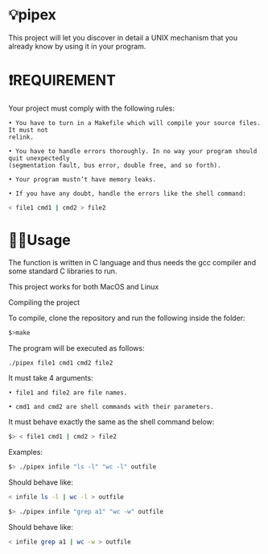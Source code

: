 # 💡pipex
This project will let you discover in detail a UNIX mechanism that you already know
by using it in your program.


# ❗️REQUIREMENT 

Your project must comply with the following rules:

    • You have to turn in a Makefile which will compile your source files. It must not
    relink.
    
    • You have to handle errors thoroughly. In no way your program should quit unexpectedly 
    (segmentation fault, bus error, double free, and so forth).
    
    • Your program mustn’t have memory leaks.
    
    • If you have any doubt, handle the errors like the shell command:
```bash
< file1 cmd1 | cmd2 > file2
```
# 👨‍💻Usage

The function is written in C language and thus needs the gcc compiler and some standard C libraries to run.

This project works for both MacOS and Linux

Compiling the project

To compile, clone the repository and run the following inside the folder:
```bash
$>make
```

The program will be executed as follows:
```bash
./pipex file1 cmd1 cmd2 file2
```
It must take 4 arguments:
    
    • file1 and file2 are file names.
    
    • cmd1 and cmd2 are shell commands with their parameters.

It must behave exactly the same as the shell command below:
    
```bash
$> < file1 cmd1 | cmd2 > file2
```


Examples:

```bash
$> ./pipex infile "ls -l" "wc -l" outfile
```
Should behave like:
```bash
< infile ls -l | wc -l > outfile
```

```bash
$> ./pipex infile "grep a1" "wc -w" outfile
```

Should behave like: 
```bash
< infile grep a1 | wc -w > outfile
```
